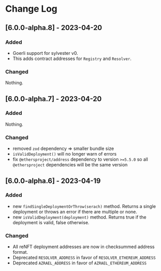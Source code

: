 # Change Log

## [6.0.0-alpha.8] - 2023-04-20

### Added

- Goerli support for sylvester v0.
- This adds contract addresses for `Registry` and `Resolver`.

### Changed

Nothing.

## [6.0.0-alpha.7] - 2023-04-20

### Added

Nothing.

### Changed

- removed `zod` dependency => smaller bundle size
- `isValidDeployment()` will no longer warn of errors
- fix `@ethersproject/address` dependency to version `>=5.5.0` so all `@ethersproject` dependencies will be the same version

## [6.0.0-alpha.6] - 2023-04-19

### Added

- new `findSingleDeploymentOrThrow(serach)` method. Returns a single deployment or throws an error if there are multiple or none.
- new `isValidDeployment(deployment)` method. Returns true if the deployment is valid, false otherwise.

### Changed

- All reNFT deployment addresses are now in checksummed address format.
- Deprecated `RESOLVER_ADDRESS` in favor of `RESOLVER_ETHEREUM_ADDRESS`
- Deprecated `AZRAEL_ADDRESS` in favor of `AZRAEL_ETHEREUM_ADDRESS`
